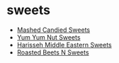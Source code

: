 # sweets

 * [Mashed Candied Sweets](../../index/m/mashed-candied-sweets-350869.json)
 * [Yum Yum Nut Sweets](../../index/y/yum-yum-nut-sweets-369549.json)
 * [Harisseh Middle Eastern Sweets](../../index/h/harisseh-middle-eastern-sweets.json)
 * [Roasted Beets N Sweets](../../index/r/roasted-beets-n-sweets.json)
